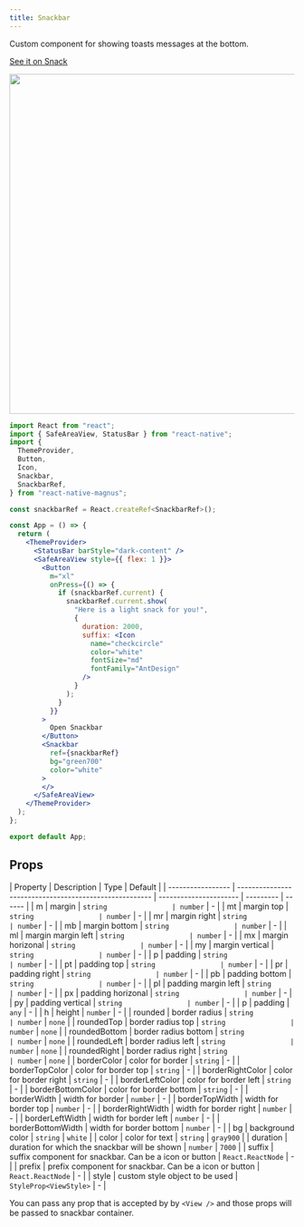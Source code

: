 ```yaml
---
title: Snackbar
---
```


Custom component for showing toasts messages at the bottom.

<a href="https://snack.expo.io/@pawankumar2901/magnus---snackbar-example-1" target="_blank">See it on Snack</a>

<img src="/images/docs/snackbar/1.gif" class="mobile" style="height: 600px; width: auto;" />

```jsx
import React from "react";
import { SafeAreaView, StatusBar } from "react-native";
import {
  ThemeProvider,
  Button,
  Icon,
  Snackbar,
  SnackbarRef,
} from "react-native-magnus";

const snackbarRef = React.createRef<SnackbarRef>();

const App = () => {
  return (
    <ThemeProvider>
      <StatusBar barStyle="dark-content" />
      <SafeAreaView style={{ flex: 1 }}>
        <Button
          m="xl"
          onPress={() => {
            if (snackbarRef.current) {
              snackbarRef.current.show(
                "Here is a light snack for you!",
                {
                  duration: 2000,
                  suffix: <Icon
                    name="checkcircle"
                    color="white"
                    fontSize="md"
                    fontFamily="AntDesign"
                  />
                }
              );
            }
          }}
        >
          Open Snackbar
        </Button>
        <Snackbar
          ref={snackbarRef}
          bg="green700"
          color="white"
        >
        </>
      </SafeAreaView>
    </ThemeProvider>
  );
};

export default App;
```

## Props

| Property          | Description                                            | Type                   | Default   |
| ----------------- | ------------------------------------------------------ | ---------------------- | --------- | ------ |
| m                 | margin                                                 | `string                | number`   | -      |
| mt                | margin top                                             | `string                | number`   | -      |
| mr                | margin right                                           | `string                | number`   | -      |
| mb                | margin bottom                                          | `string                | number`   | -      |
| ml                | margin margin left                                     | `string                | number`   | -      |
| mx                | margin horizonal                                       | `string                | number`   | -      |
| my                | margin vertical                                        | `string                | number`   | -      |
| p                 | padding                                                | `string                | number`   | -      |
| pt                | padding top                                            | `string                | number`   | -      |
| pr                | padding right                                          | `string                | number`   | -      |
| pb                | padding bottom                                         | `string                | number`   | -      |
| pl                | padding margin left                                    | `string                | number`   | -      |
| px                | padding horizonal                                      | `string                | number`   | -      |
| py                | padding vertical                                       | `string                | number`   | -      |
| p                 | padding                                                | `any`                  | -         |
| h                 | height                                                 | `number`               | -         |
| rounded           | border radius                                          | `string                | number`   | `none` |
| roundedTop        | border radius top                                      | `string                | number`   | `none` |
| roundedBottom     | border radius bottom                                   | `string                | number`   | `none` |
| roundedLeft       | border radius left                                     | `string                | number`   | `none` |
| roundedRight      | border radius right                                    | `string                | number`   | `none` |
| borderColor       | color for border                                       | `string`               | -         |
| borderTopColor    | color for border top                                   | `string`               | -         |
| borderRightColor  | color for border right                                 | `string`               | -         |
| borderLeftColor   | color for border left                                  | `string`               | -         |
| borderBottomColor | color for border bottom                                | `string`               | -         |
| borderWidth       | width for border                                       | `number`               | -         |
| borderTopWidth    | width for border top                                   | `number`               | -         |
| borderRightWidth  | width for border right                                 | `number`               | -         |
| borderLeftWidth   | width for border left                                  | `number`               | -         |
| borderBottomWidth | width for border bottom                                | `number`               | -         |
| bg                | background color                                       | `string`               | `white`   |
| color             | color for text                                         | `string`               | `gray900` |
| duration          | duration for which the snackbar will be shown          | `number`               | `7000`    |
| suffix            | suffix component for snackbar. Can be a icon or button | `React.ReactNode`      | -         |
| prefix            | prefix component for snackbar. Can be a icon or button | `React.ReactNode`      | -         |
| style             | custom style object to be used                         | `StyleProp<ViewStyle>` | -         |

You can pass any prop that is accepted by by `<View />` and those props will be passed to snackbar container.
